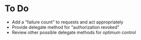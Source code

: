 To Do
=====
* Add a "failure count" to requests and act appropriately
* Provide delegate method for "authorization revoked"
* Review other possible delegate methods for optimum control
